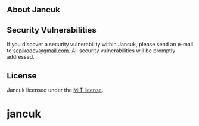 

## About Jancuk


## Security Vulnerabilities

If you discover a security vulnerability within Jancuk, please send an e-mail to  [sepikodev@gmail.com](mailto:sepikodev@gmail.com). All security vulnerabilities will be promptly addressed.

## License

Jancuk licensed under the [MIT license](https://opensource.org/licenses/MIT).
# jancuk
